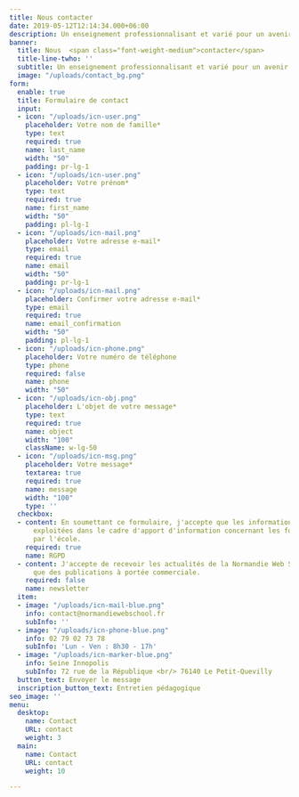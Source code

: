 ```yaml
---
title: Nous contacter
date: 2019-05-12T12:14:34.000+06:00
description: Un enseignement professionnalisant et varié pour un avenir 100% numérique.
banner:
  title: Nous  <span class="font-weight-medium">contacter</span>
  title-line-twho: ''
  subtitle: Un enseignement professionnalisant et varié pour un avenir 100% numérique.
  image: "/uploads/contact_bg.png"
form:
  enable: true
  title: Formulaire de contact
  input:
  - icon: "/uploads/icn-user.png"
    placeholder: Votre nom de famille*
    type: text
    required: true
    name: last_name
    width: "50"
    padding: pr-lg-1
  - icon: "/uploads/icn-user.png"
    placeholder: Votre prénom*
    type: text
    required: true
    name: first_name
    width: "50"
    padding: pl-lg-1
  - icon: "/uploads/icn-mail.png"
    placeholder: Votre adresse e-mail*
    type: email
    required: true
    name: email
    width: "50"
    padding: pr-lg-1
  - icon: "/uploads/icn-mail.png"
    placeholder: Confirmer votre adresse e-mail*
    type: email
    required: true
    name: email_confirmation
    width: "50"
    padding: pl-lg-1
  - icon: "/uploads/icn-phone.png"
    placeholder: Votre numéro de téléphone
    type: phone
    required: false
    name: phone
    width: "50"
  - icon: "/uploads/icn-obj.png"
    placeholder: L'objet de votre message*
    type: text
    required: true
    name: object
    width: "100"
    className: w-lg-50
  - icon: "/uploads/icn-msg.png"
    placeholder: Votre message*
    textarea: true
    required: true
    name: message
    width: "100"
    type: ''
  checkbox:
  - content: En soumettant ce formulaire, j'accepte que les informations saisies soient
      exploitées dans le cadre d'apport d'information concernant les formations proposées
      par l'école.
    required: true
    name: RGPD
  - content: J'accepte de recevoir les actualités de la Normandie Web School  ainsi
      que des publications à portée commerciale.
    required: false
    name: newsletter
  item:
  - image: "/uploads/icn-mail-blue.png"
    info: contact@normandiewebschool.fr
    subInfo: ''
  - image: "/uploads/icn-phone-blue.png"
    info: 02 79 02 73 78
    subInfo: 'Lun - Ven : 8h30 - 17h'
  - image: "/uploads/icn-marker-blue.png"
    info: Seine Innopolis
    subInfo: 72 rue de la République <br/> 76140 Le Petit-Quevilly
  button_text: Envoyer le message
  inscription_button_text: Entretien pédagogique
seo_image: ''
menu:
  desktop:
    name: Contact
    URL: contact
    weight: 3
  main:
    name: Contact
    URL: contact
    weight: 10

---
```

